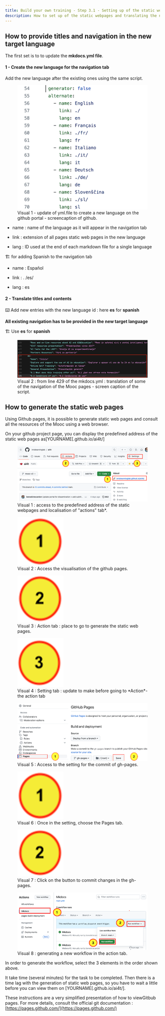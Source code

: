 ```yaml
---
title: Build your own training - Step 3.1 - Setting up of the static webpages and translating navigation
description: How to set up of the static webpages and translating the navigation in a new target language
---
```


## How to provide titles and navigation in the new target language

The first set is to to update the **mkdocs.yml file**.

#### 1 - Create the new language for the navigation tab

Add the new language after the existing ones using the same script.


<figure>
    <img src="Images/3.3-add-of-a-new-language-in-the-tab.png" alt="Visual 1 - update of yml.file to create a new language on the github portal - screencaption of github.">
    <figcaption>Visual 1 - update of yml.file to create a new language on the github portal - screencaption of github.</figcaption>
</figure>

-   name : name of the language as it will appear in the navigation tab

-   link : extension of all pages static web pages in the new language

-   lang : ID used at the end of each markdown file for a single
language

🏗️ for adding Spanish to the navigation tab

-   name : Español

-   link : . /es/

-   lang : es

#### 2 - Translate titles and contents

⌨️ Add new entries with the new language id : here **es** for
**spanish**

**All existing navigation has to be provided in the new target
language**

🏗️ Use **es** for **spanish**


<figure>
    <img src="Images/3.3-Example-of-navigation-translation-to-es.png" alt="Visual 2 : from line 429 of the mkdocs.yml : translation of some of the
    navigation of the Mooc pages - screen caption of the script.">
    <figcaption>Visual 2 : from line 429 of the mkdocs.yml : translation of some of the
        navigation of the Mooc pages - screen caption of the script.</figcaption>
</figure>



## How to generate the static web pages

Using Github pages, it is possible to generate static web pages and
consult all the resources of the Mooc using a web browser.

On your github project page, you can display the predefined address of
the static web pages as[YOURNAME[.github.io/ai4t/]


<figure>
    <img src="Images/3.3-access-to-the-predefined-address-of-the-static-webpages-and-location-of-actions-tab.png" alt="Visual 1 :  access to the predefined address of the static webpages and
    localisation of  actions  tab.">
    <figcaption>Visual 1 : access to the predefined address of the static webpages and localisation of "actions" tab*.</figcaption>
    </figure>


<figure>
    <img src="Images/3.3-icone-note-1.png" alt="Visual 2 : Access the visualisation of the github pages.">
    <figcaption>Visual 2 :  Access the visualisation of the github pages.</figcaption>
</figure>


<figure>
    <img src="Images/3.3-icone-note-2.png" alt="Visual 3 : Action tab : place to go to generate the static web pages.">
    <figcaption>Visual 3 :  Action tab : place to go to generate the static web pages.</figcaption>
</figure>

<figure>
    <img src="Images/3.3-icone-note-3.png" alt="Visual 4 : Setting tab : update to make before going to *Action*- the action tab.">
    <figcaption>Visual 4 :  Setting tab : update to make before going to *Action*- the action tab</figcaption>
</figure>

<figure>
    <img src="Images/3.3-Commit-changes-in-gh-pages-prior-to-action-tab.png" alt="Visual 5 : Access to the setting for the commit of gh-pages">
    <figcaption>Visual 5 :  Access to the setting for the commit of gh-pages.</figcaption>
</figure>

<figure>
    <img src="Images/3.3-icone-note-1.png" alt="Visual 6 : Once in the setting, choose the Pages tab.">
    <figcaption>Visual 6 : Once in the setting, choose the Pages tab.</figcaption>
</figure>

<figure>
    <img src="Images/3.3-icone-note-2.png" alt="Visual 7 : Click on the button to commit changes in the gh-pages.">
    <figcaption>Visual 7 :  Click on the button to commit changes in the gh-pages.</figcaption>
</figure>


<figure>
    <img src="Images/3.3-How-to-run-workflow-in-Action.png" alt="Visual 8 : generating a new workflow in the action tab.">
    <figcaption>Visual 8 : generating a new workflow in the action tab.</figcaption>
</figure>


In order to generate the workflow, select the 3 elements in the order shown above.

It take time (several minutes) for the task to be completed. Then there
is a time lag with the generation of static web pages, so you have to wait
a little before you can view them on [YOURNAME[.github.io/ai4t/].

These instructions are a very simplified presentation of how to viewGitbub pages. For more details, consult the official git documentation :
[https://pages.github.com/](https://pages.github.com/)
